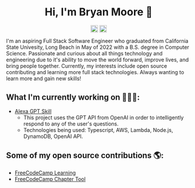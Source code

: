<p align="center"> <h1 align="center">Hi, I'm Bryan Moore 👋</h1> </p>
<p align="center">
<a href="https://github.com/bryanleemoore" target="_blank"><img align="center" src="https://cdn.jsdelivr.net/npm/simple-icons@3.0.1/icons/github.svg" alt="Bryan Moore" height="20" width="20" /></a>
<a href="https://linkedin.com/in/bryanleemoore" target="_blank"><img align="center" src="https://cdn.jsdelivr.net/npm/simple-icons@3.0.1/icons/linkedin.svg" alt="Bryan Moore" height="20" width="20" /></a>
</p>

I'm an aspiring Full Stack Software Engineer who graduated from California State Univesity, Long Beach in May of 2022 with a B.S. degree in Computer Science. Passionate and curious about all things technology and engineering due to it's ability to move the world forward, improve lives, and bring people together. Currently, my interests include open source contributing and learning more full stack technologies. Always wanting to learn more and gain new skills!

## What I'm currently working on 👨🏻‍💻: 
- <a href="https://github.com/bryanleemoore/alexa-gpt">Alexa GPT Skill</a> 
     - This project uses the GPT API from OpenAI in order to intelligently respond to any of the user's questions.
     - Technologies being used: Typescript, AWS, Lambda, Node.js, DynamoDB, OpenAI API.

## Some of my open source contributions 🌎: 
- <a href="https://github.com/freeCodeCamp/freeCodeCamp/pulls?q=is%3Apr+author%3Abryanleemoore">FreeCodeCamp Learning</a>
- <a href="https://github.com/freeCodeCamp/chapter/pulls?q=is%3Apr+author%3Abryanleemoore">FreeCodeCamp Chapter Tool</a>
